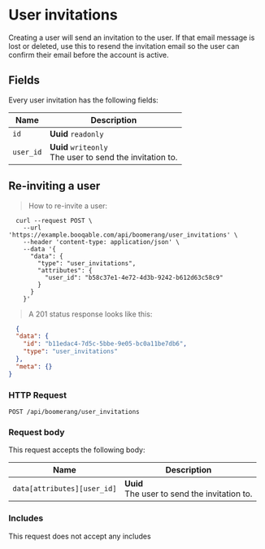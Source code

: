 # User invitations

Creating a user will send an invitation to the user.
If that email message is lost or deleted, use this to resend the invitation email
so the user can confirm their email before the account is active.

## Fields
Every user invitation has the following fields:

Name | Description
-- | --
`id` | **Uuid** `readonly`<br>
`user_id` | **Uuid** `writeonly`<br>The user to send the invitation to.


## Re-inviting a user



> How to re-invite a user:

```shell
  curl --request POST \
    --url 'https://example.booqable.com/api/boomerang/user_invitations' \
    --header 'content-type: application/json' \
    --data '{
      "data": {
        "type": "user_invitations",
        "attributes": {
          "user_id": "b58c37e1-4e72-4d3b-9242-b612d63c58c9"
        }
      }
    }'
```

> A 201 status response looks like this:

```json
  {
  "data": {
    "id": "b11edac4-7d5c-5bbe-9e05-bc0a11be7db6",
    "type": "user_invitations"
  },
  "meta": {}
}
```

### HTTP Request

`POST /api/boomerang/user_invitations`

### Request body

This request accepts the following body:

Name | Description
-- | --
`data[attributes][user_id]` | **Uuid** <br>The user to send the invitation to.


### Includes

This request does not accept any includes
